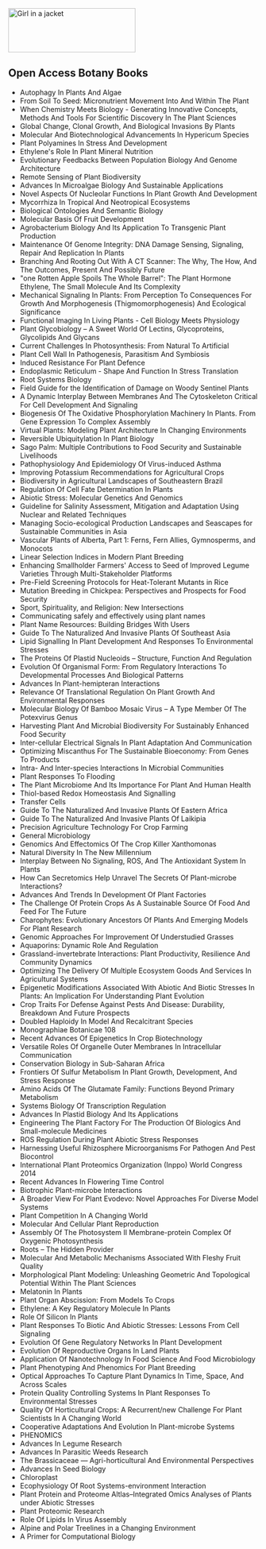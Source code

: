 <img src="https://github.com/manjunath5496/List-of-effects/blob/main/1/1024px-CC-BY-NC-ND.svg.png" alt="Girl in a jacket" width="256" height="89">

</br>
<h2> Open Access Botany Books </h2>



<ul>

                             

 <li><a target="_blank" href="https://github.com/manjunath5496/Open-Access-Botany-Books/blob/master/bot(1).PDF" style="text-decoration:none;">Autophagy In Plants And Algae</a></li>

 <li><a target="_blank" href="https://github.com/manjunath5496/Open-Access-Botany-Books/blob/master/bot(2).PDF" style="text-decoration:none;">From Soil To Seed: Micronutrient Movement Into And Within The Plant</a></li>

<li><a target="_blank" href="https://github.com/manjunath5496/Open-Access-Botany-Books/blob/master/bot(3).PDF" style="text-decoration:none;">When Chemistry Meets
Biology - Generating Innovative Concepts, Methods And Tools For Scientific Discovery In The Plant Sciences</a></li>
 <li><a target="_blank" href="https://github.com/manjunath5496/Open-Access-Botany-Books/blob/master/bot(4).PDF" style="text-decoration:none;">Global Change, Clonal Growth, And
Biological Invasions By Plants</a></li>                              
<li><a target="_blank" href="https://github.com/manjunath5496/Open-Access-Botany-Books/blob/master/bot(5).PDF" style="text-decoration:none;">Molecular And Biotechnological
Advancements In Hypericum Species</a></li>
<li><a target="_blank" href="https://github.com/manjunath5496/Open-Access-Botany-Books/blob/master/bot(6).PDF" style="text-decoration:none;">Plant Polyamines In Stress
And Development</a></li>
 <li><a target="_blank" href="https://github.com/manjunath5496/Open-Access-Botany-Books/blob/master/bot(7).PDF" style="text-decoration:none;">Ethylene's Role In
Plant Mineral Nutrition</a></li>

 <li><a target="_blank" href="https://github.com/manjunath5496/Open-Access-Botany-Books/blob/master/bot(8).PDF" style="text-decoration:none;"> Evolutionary Feedbacks Between
Population Biology And Genome Architecture</a></li>
   <li><a target="_blank" href="https://github.com/manjunath5496/Open-Access-Botany-Books/blob/master/bot(9).pdf" style="text-decoration:none;">Remote Sensing of Plant Biodiversity</a></li>
  
   
 <li><a target="_blank" href="https://github.com/manjunath5496/Open-Access-Botany-Books/blob/master/bot(10).PDF" style="text-decoration:none;">Advances In Microalgae
Biology And Sustainable Applications</a></li>                              
<li><a target="_blank" href="https://github.com/manjunath5496/Open-Access-Botany-Books/blob/master/bot(11).PDF" style="text-decoration:none;">Novel Aspects Of Nucleolar
Functions In Plant Growth And Development</a></li>
<li><a target="_blank" href="https://github.com/manjunath5496/Open-Access-Botany-Books/blob/master/bot(12).PDF" style="text-decoration:none;">Mycorrhiza In Tropical
And Neotropical Ecosystems</a></li>
<li><a target="_blank" href="https://github.com/manjunath5496/Open-Access-Botany-Books/blob/master/bot(13).PDF" style="text-decoration:none;">Biological Ontologies And
Semantic Biology</a></li>

<li><a target="_blank" href="https://github.com/manjunath5496/Open-Access-Botany-Books/blob/master/bot(14).PDF" style="text-decoration:none;">Molecular Basis Of Fruit
Development</a></li>
                              
<li><a target="_blank" href="https://github.com/manjunath5496/Open-Access-Botany-Books/blob/master/bot(15).PDF" style="text-decoration:none;">Agrobacterium
Biology And Its Application To Transgenic Plant Production</a></li>

<li><a target="_blank" href="https://github.com/manjunath5496/Open-Access-Botany-Books/blob/master/bot(16).PDF" style="text-decoration:none;">Maintenance Of Genome
Integrity: DNA Damage Sensing, Signaling, Repair And Replication In Plants</a></li>

  <li><a target="_blank" href="https://github.com/manjunath5496/Open-Access-Botany-Books/blob/master/bot(17).PDF" style="text-decoration:none;">Branching And Rooting Out
With A CT Scanner: The Why, The How, And The Outcomes, Present And Possibly Future</a></li>   
  
<li><a target="_blank" href="https://github.com/manjunath5496/Open-Access-Botany-Books/blob/master/bot(18).PDF" style="text-decoration:none;">"one Rotten Apple
Spoils The Whole Barrel": The Plant Hormone Ethylene, The Small Molecule And Its Complexity</a></li> 

  
<li><a target="_blank" href="https://github.com/manjunath5496/Open-Access-Botany-Books/blob/master/bot(19).PDF" style="text-decoration:none;">Mechanical Signaling In Plants:
From Perception To Consequences For Growth And Morphogenesis (Thigmomorphogenesis) And Ecological Significance</a></li> 

<li><a target="_blank" href="https://github.com/manjunath5496/Open-Access-Botany-Books/blob/master/bot(20).PDF" style="text-decoration:none;">Functional Imaging In
Living Plants - Cell Biology Meets Physiology</a></li>

<li><a target="_blank" href="https://github.com/manjunath5496/Open-Access-Botany-Books/blob/master/bot(21).PDF" style="text-decoration:none;">Plant Glycobiology – A
Sweet World Of Lectins, Glycoproteins, Glycolipids And Glycans</a></li>
<li><a target="_blank" href="https://github.com/manjunath5496/Open-Access-Botany-Books/blob/master/bot(22).PDF" style="text-decoration:none;">Current Challenges In
Photosynthesis: From Natural To Artificial</a></li> 
 <li><a target="_blank" href="https://github.com/manjunath5496/Open-Access-Botany-Books/blob/master/bot(23).PDF" style="text-decoration:none;">Plant Cell Wall In Pathogenesis, Parasitism And Symbiosis</a></li> 
 

   <li><a target="_blank" href="https://github.com/manjunath5496/Open-Access-Botany-Books/blob/master/bot(24).PDF" style="text-decoration:none;">Induced Resistance For Plant Defence</a></li>
 
   <li><a target="_blank" href="https://github.com/manjunath5496/Open-Access-Botany-Books/blob/master/bot(25).PDF" style="text-decoration:none;">Endoplasmic Reticulum -
Shape And Function In Stress Translation</a></li>                              
 <li><a target="_blank" href="https://github.com/manjunath5496/Open-Access-Botany-Books/blob/master/bot(26).PDF" style="text-decoration:none;">Root Systems Biology</a></li>
 <li><a target="_blank" href="https://github.com/manjunath5496/Open-Access-Botany-Books/blob/master/bot(27).pdf" style="text-decoration:none;">Field Guide for the Identification of Damage on Woody Sentinel Plants</a></li>
   
 
   <li><a target="_blank" href="https://github.com/manjunath5496/Open-Access-Botany-Books/blob/master/bot(28).PDF" style="text-decoration:none;">A Dynamic Interplay Between
Membranes And The Cytoskeleton Critical For Cell Development And Signaling</a></li>
 
   <li><a target="_blank" href="https://github.com/manjunath5496/Open-Access-Botany-Books/blob/master/bot(29).PDF" style="text-decoration:none;">Biogenesis Of The Oxidative
Phosphorylation Machinery In Plants. From Gene Expression To Complex Assembly </a></li>                              

  <li><a target="_blank" href="https://github.com/manjunath5496/Open-Access-Botany-Books/blob/master/bot(30).PDF" style="text-decoration:none;">Virtual Plants: Modeling
Plant Architecture In Changing Environments</a></li>
 
   <li><a target="_blank" href="https://github.com/manjunath5496/Open-Access-Botany-Books/blob/master/bot(31).PDF" style="text-decoration:none;">Reversible Ubiquitylation In
Plant Biology</a></li> 
    <li><a target="_blank" href="https://github.com/manjunath5496/Open-Access-Botany-Books/blob/master/bot(32).pdf" style="text-decoration:none;">Sago Palm:
Multiple Contributions to Food Security and Sustainable Livelihoods</a></li> 

   <li><a target="_blank" href="https://github.com/manjunath5496/Open-Access-Botany-Books/blob/master/bot(33).PDF" style="text-decoration:none;">Pathophysiology And Epidemiology Of Virus-induced Asthma</a></li>                              

  <li><a target="_blank" href="https://github.com/manjunath5496/Open-Access-Botany-Books/blob/master/bot(34).pdf" style="text-decoration:none;">Improving
Potassium Recommendations for Agricultural Crops</a></li> 
 
  <li><a target="_blank" href="https://github.com/manjunath5496/Open-Access-Botany-Books/blob/master/bot(35).pdf" style="text-decoration:none;">Biodiversity in Agricultural Landscapes of Southeastern Brazil</a></li> 

  <li><a target="_blank" href="https://github.com/manjunath5496/Open-Access-Botany-Books/blob/master/bot(36).PDF" style="text-decoration:none;">Regulation Of Cell Fate
Determination In Plants</a></li> 
 
<li><a target="_blank" href="https://github.com/manjunath5496/Open-Access-Botany-Books/blob/master/bot(37).PDF" style="text-decoration:none;">Abiotic Stress: Molecular
Genetics And Genomics</a></li>
 <li><a target="_blank" href="https://github.com/manjunath5496/Open-Access-Botany-Books/blob/master/bot(38).pdf" style="text-decoration:none;">Guideline for Salinity
Assessment, Mitigation and Adaptation Using Nuclear and Related Techniques</a></li>
<li><a target="_blank" href="https://github.com/manjunath5496/Open-Access-Botany-Books/blob/master/bot(39).pdf" style="text-decoration:none;">Managing
Socio-ecological Production Landscapes and Seascapes for Sustainable Communities in Asia</a></li>
 <li><a target="_blank" href="https://github.com/manjunath5496/Open-Access-Botany-Books/blob/master/bot(40).pdf" style="text-decoration:none;">Vascular Plants of Alberta, Part 1: Ferns, Fern Allies, Gymnosperms, and Monocots</a></li>                              
<li><a target="_blank" href="https://github.com/manjunath5496/Open-Access-Botany-Books/blob/master/bot(41).pdf" style="text-decoration:none;">Linear Selection
Indices in Modern Plant Breeding</a></li>
<li><a target="_blank" href="https://github.com/manjunath5496/Open-Access-Botany-Books/blob/master/bot(42).pdf" style="text-decoration:none;">Enhancing Smallholder
Farmers' Access to Seed of Improved Legume Varieties Through Multi-Stakeholder Platforms</a></li>
 
  <li><a target="_blank" href="https://github.com/manjunath5496/Open-Access-Botany-Books/blob/master/bot(43).pdf" style="text-decoration:none;">Pre-Field Screening
Protocols for Heat-Tolerant Mutants in Rice</a></li>
 <li><a target="_blank" href="https://github.com/manjunath5496/Open-Access-Botany-Books/blob/master/bot(44).pdf" style="text-decoration:none;">Mutation Breeding in Chickpea: Perspectives and Prospects for Food Security</a></li>
   <li><a target="_blank" href="https://github.com/manjunath5496/Open-Access-Botany-Books/blob/master/bot(45).pdf" style="text-decoration:none;">Sport, Spirituality,
and Religion: New Intersections</a></li>  
   
<li><a target="_blank" href="https://github.com/manjunath5496/Open-Access-Botany-Books/blob/master/bot(46).pdf" style="text-decoration:none;">Communicating safely and effectively using plant names </a></li> 
                             
<li><a target="_blank" href="https://github.com/manjunath5496/Open-Access-Botany-Books/blob/master/bot(47).pdf" style="text-decoration:none;">Plant Name Resources: Building Bridges With Users</a></li>
<li><a target="_blank" href="https://github.com/manjunath5496/Open-Access-Botany-Books/blob/master/bot(48).pdf" style="text-decoration:none;">Guide To The Naturalized And Invasive Plants Of Southeast Asia</a></li>

<li><a target="_blank" href="https://github.com/manjunath5496/Open-Access-Botany-Books/blob/master/bot(49).pdf" style="text-decoration:none;">Lipid Signalling In
Plant Development And Responses To Environmental Stresses</a></li>
                              
<li><a target="_blank" href="https://github.com/manjunath5496/Open-Access-Botany-Books/blob/master/bot(50).pdf" style="text-decoration:none;">The Proteins Of Plastid
Nucleoids – Structure, Function And Regulation</a></li>
<li><a target="_blank" href="https://github.com/manjunath5496/Open-Access-Botany-Books/blob/master/bot(51).pdf" style="text-decoration:none;">Evolution Of Organismal
Form: From Regulatory Interactions To Developmental Processes And Biological Patterns</a></li>
<li><a target="_blank" href="https://github.com/manjunath5496/Open-Access-Botany-Books/blob/master/bot(52).pdf" style="text-decoration:none;">Advances In
Plant-hemipteran Interactions</a></li>

<li><a target="_blank" href="https://github.com/manjunath5496/Open-Access-Botany-Books/blob/master/bot(53).pdf" style="text-decoration:none;">Relevance Of Translational
Regulation On Plant Growth And Environmental Responses</a></li>
 
<li><a target="_blank" href="https://github.com/manjunath5496/Open-Access-Botany-Books/blob/master/bot(54).pdf" style="text-decoration:none;">Molecular Biology Of Bamboo
Mosaic Virus – A Type Member Of The Potexvirus Genus </a></li>

<li><a target="_blank" href="https://github.com/manjunath5496/Open-Access-Botany-Books/blob/master/bot(55).pdf" style="text-decoration:none;">Harvesting Plant And Microbial
Biodiversity For Sustainably Enhanced Food Security</a></li>
 
  <li><a target="_blank" href="https://github.com/manjunath5496/Open-Access-Botany-Books/blob/master/bot(56).pdf" style="text-decoration:none;">Inter-cellular Electrical
Signals In Plant Adaptation And Communication </a></li>                              

  <li><a target="_blank" href="https://github.com/manjunath5496/Open-Access-Botany-Books/blob/master/bot(57).pdf" style="text-decoration:none;">Optimizing Miscanthus For The
Sustainable Bioeconomy: From Genes To Products</a></li>
 
   <li><a target="_blank" href="https://github.com/manjunath5496/Open-Access-Botany-Books/blob/master/bot(58).pdf" style="text-decoration:none;">Intra- And Inter-species
Interactions In Microbial Communities</a></li>
    <li><a target="_blank" href="https://github.com/manjunath5496/Open-Access-Botany-Books/blob/master/bot(59).pdf" style="text-decoration:none;">Plant Responses To Flooding</a></li>
 
  <li><a target="_blank" href="https://github.com/manjunath5496/Open-Access-Botany-Books/blob/master/bot(60).pdf" style="text-decoration:none;">The Plant Microbiome And
Its Importance For Plant And Human Health</a></li>
 
   <li><a target="_blank" href="https://github.com/manjunath5496/Open-Access-Botany-Books/blob/master/bot(61).pdf" style="text-decoration:none;"> Thiol-based Redox
Homeostasis And Signalling</a></li>
 
   <li><a target="_blank" href="https://github.com/manjunath5496/Open-Access-Botany-Books/blob/master/bot(62).pdf" style="text-decoration:none;">Transfer Cells</a></li>
 
   <li><a target="_blank" href="https://github.com/manjunath5496/Open-Access-Botany-Books/blob/master/bot(63).pdf" style="text-decoration:none;">Guide To The Naturalized And Invasive Plants Of Eastern Africa</a></li>                              

  <li><a target="_blank" href="https://github.com/manjunath5496/Open-Access-Botany-Books/blob/master/bot(64).pdf" style="text-decoration:none;">Guide To The Naturalized And Invasive Plants Of Laikipia</a></li>
 
   <li><a target="_blank" href="https://github.com/manjunath5496/Open-Access-Botany-Books/blob/master/bot(65).pdf" style="text-decoration:none;">Precision
Agriculture Technology For Crop Farming </a></li> 

   <li><a target="_blank" href="https://github.com/manjunath5496/Open-Access-Botany-Books/blob/master/bot(66).pdf" style="text-decoration:none;">General Microbiology</a></li> 
 
   <li><a target="_blank" href="https://github.com/manjunath5496/Open-Access-Botany-Books/blob/master/bot(67).pdf" style="text-decoration:none;">Genomics And Effectomics Of
The Crop Killer Xanthomonas</a></li>                              

  <li><a target="_blank" href="https://github.com/manjunath5496/Open-Access-Botany-Books/blob/master/bot(68).pdf" style="text-decoration:none;">Natural Diversity In The
New Millennium</a></li> 
 
  
   <li><a target="_blank" href="https://github.com/manjunath5496/Open-Access-Botany-Books/blob/master/bot(69).pdf" style="text-decoration:none;">Interplay Between No
Signaling, ROS, And The Antioxidant System In Plants</a></li>                              

  <li><a target="_blank" href="https://github.com/manjunath5496/Open-Access-Botany-Books/blob/master/bot(70).pdf" style="text-decoration:none;">How Can Secretomics Help
Unravel The Secrets Of Plant-microbe Interactions?</a></li> 
  
 
 <li><a target="_blank" href="https://github.com/manjunath5496/Open-Access-Botany-Books/blob/master/bot(71).pdf" style="text-decoration:none;">Advances And Trends
In Development Of Plant Factories</a></li>
 
 <li><a target="_blank" href="https://github.com/manjunath5496/Open-Access-Botany-Books/blob/master/bot(72).pdf" style="text-decoration:none;">The Challenge Of Protein Crops
As A Sustainable Source Of Food And Feed For The Future</a></li> 
 
 
 <li><a target="_blank" href="https://github.com/manjunath5496/Open-Access-Botany-Books/blob/master/bot(73).pdf" style="text-decoration:none;">Charophytes: Evolutionary
Ancestors Of Plants And Emerging Models For Plant Research</a></li>
  <li><a target="_blank" href="https://github.com/manjunath5496/Open-Access-Botany-Books/blob/master/bot(74).pdf" style="text-decoration:none;">Genomic Approaches
For Improvement Of Understudied Grasses</a></li>
    <li><a target="_blank" href="https://github.com/manjunath5496/Open-Access-Botany-Books/blob/master/bot(75).pdf" style="text-decoration:none;">Aquaporins: Dynamic
Role And Regulation</a></li>                        
<li><a target="_blank" href="https://github.com/manjunath5496/Open-Access-Botany-Books/blob/master/bot(76).pdf" style="text-decoration:none;">Grassland-invertebrate
Interactions: Plant Productivity, Resilience And Community Dynamics</a></li>

 <li><a target="_blank" href="https://github.com/manjunath5496/Open-Access-Botany-Books/blob/master/bot(77).pdf" style="text-decoration:none;">Optimizing The Delivery
Of Multiple Ecosystem Goods And Services In Agricultural Systems</a></li> 
 
 
 <li><a target="_blank" href="https://github.com/manjunath5496/Open-Access-Botany-Books/blob/master/bot(78).pdf" style="text-decoration:none;">Epigenetic Modifications
Associated With Abiotic And Biotic Stresses In Plants: An Implication For Understanding Plant Evolution</a></li>
  <li><a target="_blank" href="https://github.com/manjunath5496/Open-Access-Botany-Books/blob/master/bot(79).pdf" style="text-decoration:none;">Crop Traits For Defense
Against Pests And Disease: Durability, Breakdown And Future Prospects</a></li>


 <li><a target="_blank" href="https://github.com/manjunath5496/Open-Access-Botany-Books/blob/master/bot(80).pdf" style="text-decoration:none;">Doubled Haploidy
In Model And Recalcitrant Species</a></li> 
 
 
 <li><a target="_blank" href="https://github.com/manjunath5496/Open-Access-Botany-Books/blob/master/bot(81).pdf" style="text-decoration:none;">Monographiae Botanicae 108</a></li>
  <li><a target="_blank" href="https://github.com/manjunath5496/Open-Access-Botany-Books/blob/master/bot(82).pdf" style="text-decoration:none;">Recent Advances Of
Epigenetics In Crop Biotechnology</a></li>

 <li><a target="_blank" href="https://github.com/manjunath5496/Open-Access-Botany-Books/blob/master/bot(83).pdf" style="text-decoration:none;">Versatile Roles Of Organelle
Outer Membranes In Intracellular Communication</a></li>
  <li><a target="_blank" href="https://github.com/manjunath5496/Open-Access-Botany-Books/blob/master/bot(84).pdf" style="text-decoration:none;">Conservation Biology
in Sub-Saharan Africa</a></li>

 <li><a target="_blank" href="https://github.com/manjunath5496/Open-Access-Botany-Books/blob/master/bot(85).pdf" style="text-decoration:none;">Frontiers Of Sulfur
Metabolism In Plant Growth, Development, And Stress Response</a></li>
  <li><a target="_blank" href="https://github.com/manjunath5496/Open-Access-Botany-Books/blob/master/bot(86).pdf" style="text-decoration:none;">Amino Acids Of
The Glutamate Family: Functions Beyond Primary Metabolism</a></li>

 <li><a target="_blank" href="https://github.com/manjunath5496/Open-Access-Botany-Books/blob/master/bot(87).pdf" style="text-decoration:none;">Systems Biology Of
Transcription Regulation</a></li>
  <li><a target="_blank" href="https://github.com/manjunath5496/Open-Access-Botany-Books/blob/master/bot(88).pdf" style="text-decoration:none;">Advances In Plastid
Biology And Its Applications</a></li>
  <li><a target="_blank" href="https://github.com/manjunath5496/Open-Access-Botany-Books/blob/master/bot(89).pdf" style="text-decoration:none;">Engineering The Plant Factory
For The Production Of Biologics And Small-molecule Medicines</a></li>
  
  
  <li><a target="_blank" href="https://github.com/manjunath5496/Open-Access-Botany-Books/blob/master/bot(90).pdf" style="text-decoration:none;"> ROS Regulation During Plant
Abiotic Stress Responses</a></li>
  <li><a target="_blank" href="https://github.com/manjunath5496/Open-Access-Botany-Books/blob/master/bot(91).pdf" style="text-decoration:none;">Harnessing Useful Rhizosphere
Microorganisms For Pathogen And Pest Biocontrol</a></li>

 <li><a target="_blank" href="https://github.com/manjunath5496/Open-Access-Botany-Books/blob/master/bot(92).pdf" style="text-decoration:none;">International
Plant Proteomics Organization (Inppo) World Congress 2014</a></li>
  <li><a target="_blank" href="https://github.com/manjunath5496/Open-Access-Botany-Books/blob/master/bot(93).pdf" style="text-decoration:none;">Recent Advances
In Flowering Time Control</a></li>
  <li><a target="_blank" href="https://github.com/manjunath5496/Open-Access-Botany-Books/blob/master/bot(94).pdf" style="text-decoration:none;">Biotrophic
Plant-microbe Interactions</a></li> 
  
   <li><a target="_blank" href="https://github.com/manjunath5496/Open-Access-Botany-Books/blob/master/bot(95).pdf" style="text-decoration:none;">A Broader View For Plant
Evodevo: Novel Approaches For Diverse Model Systems</a></li>  
  
<li><a target="_blank" href="https://github.com/manjunath5496/Open-Access-Botany-Books/blob/master/bot(96).pdf" style="text-decoration:none;">Plant Competition
In A Changing World</a></li> 
  
  
<li><a target="_blank" href="https://github.com/manjunath5496/Open-Access-Botany-Books/blob/master/bot(97).pdf" style="text-decoration:none;">Molecular And Cellular
Plant Reproduction</a></li>


 <li><a target="_blank" href="https://github.com/manjunath5496/Open-Access-Botany-Books/blob/master/bot(98).pdf" style="text-decoration:none;">Assembly Of The Photosystem II
Membrane-protein Complex Of Oxygenic Photosynthesis</a></li> 
  
   <li><a target="_blank" href="https://github.com/manjunath5496/Open-Access-Botany-Books/blob/master/bot(99).pdf" style="text-decoration:none;">Roots – The Hidden Provider</a></li>  
  
<li><a target="_blank" href="https://github.com/manjunath5496/Open-Access-Botany-Books/blob/master/bot(100).pdf" style="text-decoration:none;">Molecular And Metabolic Mechanisms Associated With Fleshy Fruit Quality</a></li>  
  
 <li><a target="_blank" href="https://github.com/manjunath5496/Open-Access-Botany-Books/blob/master/bot(101).pdf" style="text-decoration:none;">Morphological Plant
Modeling: Unleashing Geometric And Topological Potential Within The Plant Sciences</a></li> 
  
   <li><a target="_blank" href="https://github.com/manjunath5496/Open-Access-Botany-Books/blob/master/bot(102).pdf" style="text-decoration:none;">Melatonin In Plants</a></li> 
  
   
 <li><a target="_blank" href="https://github.com/manjunath5496/Open-Access-Botany-Books/blob/master/bot(103).pdf" style="text-decoration:none;">Plant Organ
Abscission: From Models To Crops</a></li> 
  
   <li><a target="_blank" href="https://github.com/manjunath5496/Open-Access-Botany-Books/blob/master/bot(104).pdf" style="text-decoration:none;">Ethylene: A Key
Regulatory Molecule In Plants</a></li>  
   
 <li><a target="_blank" href="https://github.com/manjunath5496/Open-Access-Botany-Books/blob/master/bot(105).pdf" style="text-decoration:none;">Role Of Silicon
In Plants</a></li> 
 
<li><a target="_blank" href="https://github.com/manjunath5496/Open-Access-Botany-Books/blob/master/bot(106).pdf" style="text-decoration:none;">Plant Responses To
Biotic And Abiotic Stresses: Lessons From Cell Signaling</a></li> 
  
   <li><a target="_blank" href="https://github.com/manjunath5496/Open-Access-Botany-Books/blob/master/bot(107).pdf" style="text-decoration:none;">Evolution Of Gene
Regulatory Networks In Plant Development</a></li> 
  
   
 <li><a target="_blank" href="https://github.com/manjunath5496/Open-Access-Botany-Books/blob/master/bot(108).pdf" style="text-decoration:none;">Evolution Of Reproductive
Organs In Land Plants</a></li> 
  
   <li><a target="_blank" href="https://github.com/manjunath5496/Open-Access-Botany-Books/blob/master/bot(109).pdf" style="text-decoration:none;">Application Of Nanotechnology
In Food Science And Food Microbiology</a></li>  
   
 <li><a target="_blank" href="https://github.com/manjunath5496/Open-Access-Botany-Books/blob/master/bot(110).pdf" style="text-decoration:none;">Plant Phenotyping
And Phenomics For Plant Breeding </a></li>  
   
<li><a target="_blank" href="https://github.com/manjunath5496/Open-Access-Botany-Books/blob/master/bot(111).pdf" style="text-decoration:none;">Optical Approaches To
Capture Plant Dynamics In Time, Space, And Across Scales</a></li> 
  
   
 <li><a target="_blank" href="https://github.com/manjunath5496/Open-Access-Botany-Books/blob/master/bot(112).pdf" style="text-decoration:none;">Protein Quality
Controlling Systems In Plant Responses To Environmental Stresses</a></li> 
  
   <li><a target="_blank" href="https://github.com/manjunath5496/Open-Access-Botany-Books/blob/master/bot(113).pdf" style="text-decoration:none;">Quality Of Horticultural
Crops: A Recurrent/new Challenge For Plant Scientists In A Changing World</a></li>  
   
<li><a target="_blank" href="https://github.com/manjunath5496/Open-Access-Botany-Books/blob/master/bot(114).pdf" style="text-decoration:none;">Cooperative Adaptations
And Evolution In Plant-microbe Systems</a></li>
 <li><a target="_blank" href="https://github.com/manjunath5496/Open-Access-Botany-Books/blob/master/bot(115).pdf" style="text-decoration:none;">PHENOMICS</a></li>  
   
 <li><a target="_blank" href="https://github.com/manjunath5496/Open-Access-Botany-Books/blob/master/bot(116).pdf" style="text-decoration:none;">Advances In
Legume Research</a></li>   
   
   <li><a target="_blank" href="https://github.com/manjunath5496/Open-Access-Botany-Books/blob/master/bot(117).pdf" style="text-decoration:none;">Advances In Parasitic
Weeds Research</a></li>  
   
 <li><a target="_blank" href="https://github.com/manjunath5496/Open-Access-Botany-Books/blob/master/bot(118).pdf" style="text-decoration:none;">The Brassicaceae —
Agri-horticultural And Environmental Perspectives</a></li>  
   
  <li><a target="_blank" href="https://github.com/manjunath5496/Open-Access-Botany-Books/blob/master/bot(119).pdf" style="text-decoration:none;">Advances In Seed
Biology</a></li> 
  
   <li><a target="_blank" href="https://github.com/manjunath5496/Open-Access-Botany-Books/blob/master/bot(120).pdf" style="text-decoration:none;">Chloroplast</a></li>  
   
 <li><a target="_blank" href="https://github.com/manjunath5496/Open-Access-Botany-Books/blob/master/bot(121).pdf" style="text-decoration:none;">Ecophysiology Of Root
Systems-environment Interaction</a></li>   
   
   <li><a target="_blank" href="https://github.com/manjunath5496/Open-Access-Botany-Books/blob/master/bot(122).pdf" style="text-decoration:none;">Plant Protein and Proteome
Altlas–Integrated Omics Analyses of Plants under Abiotic Stresses</a></li>  
     
<li><a target="_blank" href="https://github.com/manjunath5496/Open-Access-Botany-Books/blob/master/bot(123).pdf" style="text-decoration:none;">Plant Proteomic
Research</a></li>  
   
 <li><a target="_blank" href="https://github.com/manjunath5496/Open-Access-Botany-Books/blob/master/bot(124).pdf" style="text-decoration:none;">Role Of Lipids In Virus
Assembly</a></li>   
   
   <li><a target="_blank" href="https://github.com/manjunath5496/Open-Access-Botany-Books/blob/master/bot(125).pdf" style="text-decoration:none;">Alpine and
Polar Treelines in a Changing Environment</a></li> 
   <li><a target="_blank" href="https://github.com/manjunath5496/Open-Access-Botany-Books/blob/master/bot(126).pdf" style="text-decoration:none;">A Primer for Computational Biology</a></li> 
  </ul>

